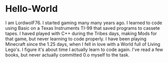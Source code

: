 # Hello-World


I am LordwolF76.
I started gaming many many years ago.
I learned to code using Basic on a Texas Instruments TI-99 that saved programs to cassete tapes.
I haved played with C++ during the Tribes days, making Mods for that game, but never learning to code properly.
I have been playing Minecraft since the 1.25 days, when I fell in love with a World full of Living Lego's.
I figure it's about time I actually learn to code again.
I've read a few books, but never actually committed 0.o myself to the task.

